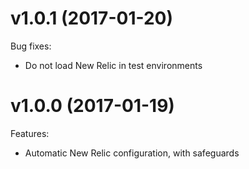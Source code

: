 # v1.0.1 (2017-01-20)

Bug fixes:

- Do not load New Relic in test environments

# v1.0.0 (2017-01-19)

Features:

- Automatic New Relic configuration, with safeguards

